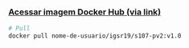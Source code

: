 ### <a href="https://hub.docker.com/layers/igsr19/s107-pv2/v1.0/images/sha256-b5aaf672a7d4c4ed76f3548d0d4327399f2b31d6ff8a9a512ce8d6b32400b109?tab=layers">Acessar imagem Docker Hub (via link)</a>
```bash
# Pull
docker pull nome-de-usuario/igsr19/s107-pv2:v1.0
```
